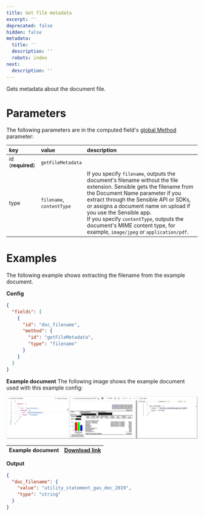 ```yaml
---
title: Get file metadata
excerpt: ''
deprecated: false
hidden: false
metadata:
  title: ''
  description: ''
  robots: index
next:
  description: ''
---
```

Gets metadata about the document file.

Parameters
====

The following parameters are in the computed field's [global Method](doc:computed-field-methods#parameters) parameter: 


| key               | value                         | description                                                  |
| :---------------- | :---------------------------- | :----------------------------------------------------------- |
| id (**required**) | `getFileMetadata`             |                                                              |
| type              | `filename`,<br/>`contentType` | If you specify `filename`, outputs the document's filename without the file extension. Sensible gets the filename from the Document Name parameter if you extract through the Sensible API or SDKs, or assigns a document name on upload if you use the Sensible app.<br/>If you specify `contentType`, outputs the document's MIME content type, for example, `image/jpeg` or `application/pdf`. |

Examples
====

The following example shows extracting the filename from the example document.

**Config**

```json
{
  "fields": [
    {
      "id": "doc_filename",
      "method": {
        "id": "getFileMetadata",
        "type": "filename"
      }
    }
  ]
}
```

**Example document**
The following image shows the example document used with this example config:

![Click to enlarge](https://raw.githubusercontent.com/sensible-hq/sensible-docs/main/readme-sync/assets/v0/images/final/ui_get_file_metadata.png)

| Example document | [Download link](https://raw.githubusercontent.com/sensible-hq/sensible-docs/main/readme-sync/assets/v0/pdfs/utility_statement_gas_dec_2019.pdf) |
| ---------------- | ------------------------------------------------------------ |

**Output**

```json
{
  "doc_filename": {
    "value": "utility_statement_gas_dec_2019",
    "type": "string"
  }
}
```